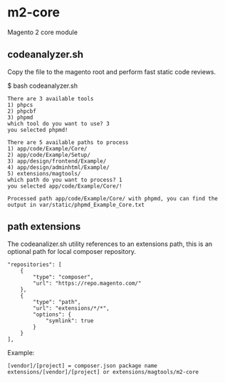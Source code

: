 # m2-core
Magento 2 core module

## codeanalyzer.sh
Copy the file to the magento root and perform fast static code reviews.

$ bash codeanalyzer.sh

    There are 3 available tools
    1) phpcs
    2) phpcbf
    3) phpmd
    which tool do you want to use? 3
    you selected phpmd!
    
    There are 5 available paths to process
    1) app/code/Example/Core/    
    2) app/code/Example/Setup/    
    3) app/design/frontend/Example/  
    4) app/design/adminhtml/Example/ 
    5) extensions/magtools/
    which path do you want to process? 1
    you selected app/code/Example/Core/!
    
    Processed path app/code/Example/Core/ with phpmd, you can find the output in var/static/phpmd_Example_Core.txt

## path extensions
The codeanalizer.sh utility references to an extensions path, this is an optional path for local composer repository.

    "repositories": [
        {
            "type": "composer",
            "url": "https://repo.magento.com/"
        },
        {
            "type": "path",
            "url": "extensions/*/*",
            "options": {
                "symlink": true
            }
        }
    ],
    
Example: 

    [vendor]/[project] = composer.json package name
    extensions/[vendor]/[project] or extensions/magtools/m2-core     
